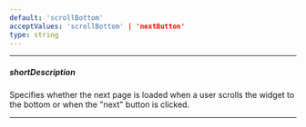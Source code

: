 ```yaml
---
default: 'scrollBottom'
acceptValues: 'scrollBottom' | 'nextButton'
type: string
---
```

---
##### shortDescription
Specifies whether the next page is loaded when a user scrolls the widget to the bottom or when the "next" button is clicked.

---
